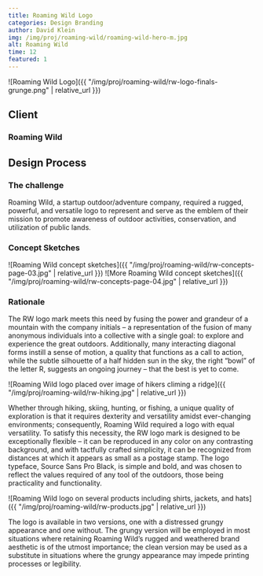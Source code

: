 ```yaml
---
title: Roaming Wild Logo
categories: Design Branding
author: David Klein
img: /img/proj/roaming-wild/roaming-wild-hero-m.jpg
alt: Roaming Wild
time: 12
featured: 1
---
```


![Roaming Wild Logo]({{ "/img/proj/roaming-wild/rw-logo-finals-grunge.png" | relative_url }})

## Client
### Roaming Wild

## Design Process

### The challenge

Roaming Wild, a startup outdoor/adventure company, required a rugged, powerful, and versatile logo to represent and serve as the emblem of their mission to promote awareness of outdoor activities, conservation, and utilization of public lands.


### Concept Sketches

![Roaming Wild concept sketches]({{ "/img/proj/roaming-wild/rw-concepts-page-03.jpg" | relative_url }})
![More Roaming Wild concept sketches]({{ "/img/proj/roaming-wild/rw-concepts-page-04.jpg" | relative_url }})

### Rationale

The RW logo mark meets this need by fusing the power and grandeur of a mountain with the company initials – a representation of the fusion of many anonymous individuals into a collective with a single goal: to explore and experience the great outdoors. Additionally, many interacting diagonal forms instill a sense of motion, a quality that functions as a call to action, while the subtle silhouette of a half hidden sun in the sky, the right “bowl” of the letter R, suggests an ongoing journey – that the best is yet to come.

![Roaming Wild logo placed over image of hikers climing a ridge]({{ "/img/proj/roaming-wild/rw-hiking.jpg" | relative_url }})

Whether through hiking, skiing, hunting, or fishing, a unique quality of exploration is that it requires dexterity and versatility amidst ever-changing environments; consequently, Roaming Wild required a logo with equal versatility. To satisfy this necessity, the RW logo mark is designed to be exceptionally flexible – it can be reproduced in any color on any contrasting background, and with tactfully crafted simplicity, it can be recognized from distances at which it appears as small as a postage stamp. The logo typeface, Source Sans Pro Black, is simple and bold, and was chosen to reflect the values required of any tool of the outdoors, those being practicality and functionality.

![Roaming Wild logo on several products including shirts, jackets, and hats]({{ "/img/proj/roaming-wild/rw-products.jpg" | relative_url }})

The logo is available in two versions, one with a distressed grungy appearance and one without. The grungy version will be employed in most situations where retaining Roaming Wild’s rugged and weathered brand aesthetic is of the utmost importance; the clean version may be used as a substitute in situations where the grungy appearance may impede printing processes or legibility.
